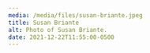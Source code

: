 ```yaml
---
media: /media/files/susan-briante.jpeg
title: Susan Briante
alt: Photo of Susan Briante.
date: 2021-12-22T11:55:00-0500
---
```

